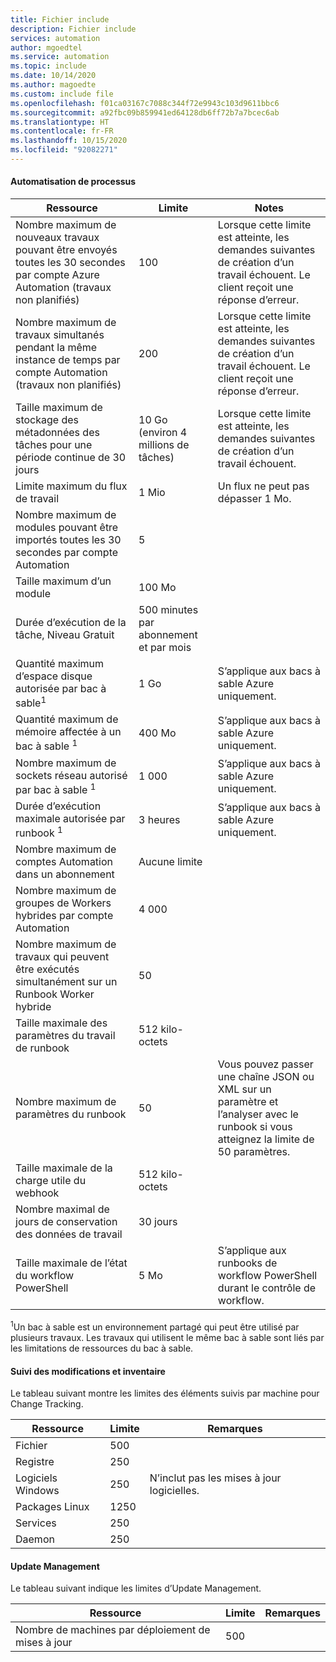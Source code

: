 ```yaml
---
title: Fichier include
description: Fichier include
services: automation
author: mgoedtel
ms.service: automation
ms.topic: include
ms.date: 10/14/2020
ms.author: magoedte
ms.custom: include file
ms.openlocfilehash: f01ca03167c7088c344f72e9943c103d9611bbc6
ms.sourcegitcommit: a92fbc09b859941ed64128db6ff72b7a7bcec6ab
ms.translationtype: HT
ms.contentlocale: fr-FR
ms.lasthandoff: 10/15/2020
ms.locfileid: "92082271"
---
```

#### <a name="process-automation"></a>Automatisation de processus

| Ressource | Limite |Notes|
| --- | --- |---|
| Nombre maximum de nouveaux travaux pouvant être envoyés toutes les 30 secondes par compte Azure Automation (travaux non planifiés) |100 |Lorsque cette limite est atteinte, les demandes suivantes de création d’un travail échouent. Le client reçoit une réponse d’erreur.|
| Nombre maximum de travaux simultanés pendant la même instance de temps par compte Automation (travaux non planifiés) |200 |Lorsque cette limite est atteinte, les demandes suivantes de création d’un travail échouent. Le client reçoit une réponse d’erreur.|
| Taille maximum de stockage des métadonnées des tâches pour une période continue de 30 jours | 10 Go (environ 4 millions de tâches)|Lorsque cette limite est atteinte, les demandes suivantes de création d’un travail échouent. |
| Limite maximum du flux de travail|1 Mio|Un flux ne peut pas dépasser 1 Mo.|
| Nombre maximum de modules pouvant être importés toutes les 30 secondes par compte Automation |5 ||
| Taille maximum d’un module |100 Mo ||
| Durée d’exécution de la tâche, Niveau Gratuit |500 minutes par abonnement et par mois ||
| Quantité maximum d’espace disque autorisée par bac à sable<sup>1</sup> |1 Go |S’applique aux bacs à sable Azure uniquement.|
| Quantité maximum de mémoire affectée à un bac à sable <sup>1</sup> |400 Mo |S’applique aux bacs à sable Azure uniquement.|
| Nombre maximum de sockets réseau autorisé par bac à sable <sup>1</sup> |1 000 |S’applique aux bacs à sable Azure uniquement.|
| Durée d’exécution maximale autorisée par runbook <sup>1</sup> |3 heures |S’applique aux bacs à sable Azure uniquement.|
| Nombre maximum de comptes Automation dans un abonnement |Aucune limite ||
| Nombre maximum de groupes de Workers hybrides par compte Automation|4 000||
|Nombre maximum de travaux qui peuvent être exécutés simultanément sur un Runbook Worker hybride|50 ||
| Taille maximale des paramètres du travail de runbook   | 512 kilo-octets||
| Nombre maximum de paramètres du runbook   | 50|Vous pouvez passer une chaîne JSON ou XML sur un paramètre et l’analyser avec le runbook si vous atteignez la limite de 50 paramètres.|
| Taille maximale de la charge utile du webhook |  512 kilo-octets|
| Nombre maximal de jours de conservation des données de travail|30 jours|
| Taille maximale de l’état du workflow PowerShell |5 Mo| S’applique aux runbooks de workflow PowerShell durant le contrôle de workflow.|

<sup>1</sup>Un bac à sable est un environnement partagé qui peut être utilisé par plusieurs travaux. Les travaux qui utilisent le même bac à sable sont liés par les limitations de ressources du bac à sable.

#### <a name="change-tracking-and-inventory"></a>Suivi des modifications et inventaire

Le tableau suivant montre les limites des éléments suivis par machine pour Change Tracking.

| **Ressource** | **Limite**| **Remarques** |
|---|---|---|
|Fichier|500||
|Registre|250||
|Logiciels Windows|250|N’inclut pas les mises à jour logicielles.|
|Packages Linux|1250||
|Services|250||
|Daemon|250||

#### <a name="update-management"></a>Update Management

Le tableau suivant indique les limites d’Update Management.

| **Ressource** | **Limite**| **Remarques** |
|---|---|---|
|Nombre de machines par déploiement de mises à jour|500||